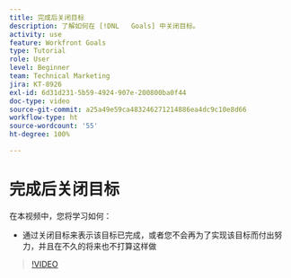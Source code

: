 ```yaml
---
title: 完成后关闭目标
description: 了解如何在 [!DNL   Goals] 中关闭目标。
activity: use
feature: Workfront Goals
type: Tutorial
role: User
level: Beginner
team: Technical Marketing
jira: KT-8926
exl-id: 6d31d231-5b59-4924-907e-200800ba0f44
doc-type: video
source-git-commit: a25a49e59ca483246271214886ea4dc9c10e8d66
workflow-type: ht
source-wordcount: '55'
ht-degree: 100%

---
```


# 完成后关闭目标

在本视频中，您将学习如何：

* 通过关闭目标来表示该目标已完成，或者您不会再为了实现该目标而付出努力，并且在不久的将来也不打算这样做

>[!VIDEO](https://video.tv.adobe.com/v/335198/?quality=12&learn=on)
